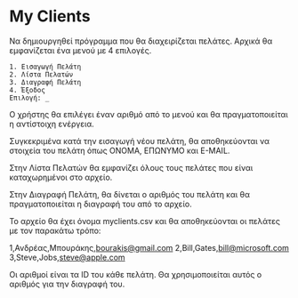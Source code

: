 # My Clients
Να δημιουργηθεί πρόγραμμα που θα διαχειρίζεται πελάτες. Αρχικά θα εμφανίζεται ένα μενού με 4 επιλογές.

```
1. Εισαγωγή Πελάτη
2. Λίστα Πελατών
3. Διαγραφή Πελάτη
4. Έξοδος
Επιλογή: _
```

Ο χρήστης θα επιλέγει έναν αριθμό από το μενού και θα πραγματοποιείται η αντίστοιχη ενέργεια. 

Συγκεκριμένα κατά την εισαγωγή νέου πελάτη, θα αποθηκεύονται να στοιχεία του πελάτη όπως ΟΝΟΜΑ, ΕΠΩΝΥΜΟ και E-MAIL. 

Στην Λίστα Πελατών θα εμφανίζει όλους τους πελάτες που είναι καταχωρημένοι στο αρχείο.

Στην Διαγραφή Πελάτη, θα δίνεται ο αριθμός του πελάτη και θα πραγματοποιείται η διαγραφή του από το αρχείο.

Το αρχείο θα έχει όνομα myclients.csv και θα αποθηκεύονται οι πελάτες με τον παρακάτω τρόπο:

1,Ανδρέας,Μπουράκης,bourakis@gmail.com
2,Bill,Gates,bill@microsoft.com
3,Steve,Jobs,steve@apple.com

Οι αριθμοί είναι τα ID του κάθε πελάτη. Θα χρησιμοποιείται αυτός ο αριθμός για την διαγραφή του.

<!--
------
STEP 1
------

package myclients;

import java.util.Scanner; 

public class MyClients 
{
    public static void main(String[] args) 
    { 
        int c;
        
        do
        {
            c = menu();
            
            if(c == 1)
                newClient();
            if(c == 2)
                listClients();
            if(c == 3)
                deleteClient(); 
        }
        while(c != 4);
    }
    
    public static int menu()
    {
        System.out.println("MENU MyClients v.1");
        System.out.println("-------------------------");
        System.out.println("1. Εισαγωγή Πελάτη");
        System.out.println("2. Λίστα Πελατών");
        System.out.println("3. Διαγραφή Πελάτη");
        System.out.println("4. Έξοδος");
        System.out.println();
        System.out.print("Επιλογή: ");
        
        Scanner in = new Scanner(System.in);
        int choice = in.nextInt();
        
        return choice;
    }
    
    public static void newClient()
    {
        System.out.println("\n -new Client \n");
    }

    public static void listClients()
    {
        System.out.println("\n -Lists Clients \n");
    }
    
    public static void deleteClient()
    {
        System.out.println("\n -Delete Client \n");
    }
    
}
-->
